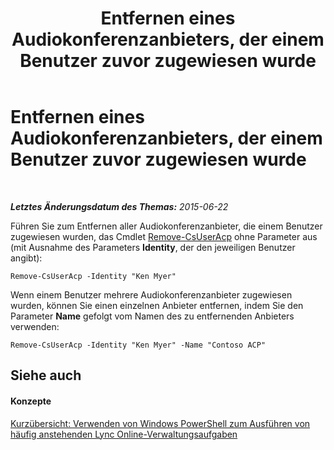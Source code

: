 ﻿---
title: Entfernen eines Audiokonferenzanbieters, der einem Benutzer zuvor zugewiesen wurde
TOCTitle: Entfernen eines Audiokonferenzanbieters, der einem Benutzer zuvor zugewiesen wurde
ms:assetid: 85d59e6c-d646-4908-9767-adb48763f6de
ms:mtpsurl: https://technet.microsoft.com/de-de/library/Dn362808(v=OCS.15)
ms:contentKeyID: 56269302
ms.date: 06/01/2017
mtps_version: v=OCS.15
ms.translationtype: HT
---

# Entfernen eines Audiokonferenzanbieters, der einem Benutzer zuvor zugewiesen wurde

 

_**Letztes Änderungsdatum des Themas:** 2015-06-22_

Führen Sie zum Entfernen aller Audiokonferenzanbieter, die einem Benutzer zugewiesen wurden, das Cmdlet [Remove-CsUserAcp](remove-csuseracp.md) ohne Parameter aus (mit Ausnahme des Parameters **Identity**, der den jeweiligen Benutzer angibt):

    Remove-CsUserAcp -Identity "Ken Myer"

Wenn einem Benutzer mehrere Audiokonferenzanbieter zugewiesen wurden, können Sie einen einzelnen Anbieter entfernen, indem Sie den Parameter **Name** gefolgt vom Namen des zu entfernenden Anbieters verwenden:

    Remove-CsUserAcp -Identity "Ken Myer" -Name "Contoso ACP"

## Siehe auch

#### Konzepte

[Kurzübersicht: Verwenden von Windows PowerShell zum Ausführen von häufig anstehenden Lync Online-Verwaltungsaufgaben](quick-reference-using-windows-powershell-to-do-common-skype-for-business-online-management-tasks.md)

